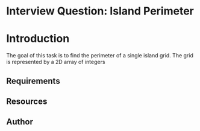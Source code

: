 # Interview Question: Island Perimeter

# Introduction
The goal of this task is to find the perimeter of a single island grid. The grid is represented by a 2D array of integers

## Requirements
## Resources
## Author